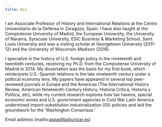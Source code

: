 ```yaml
---
title: Bio
---
```

I am Associate Professor of History and International Relations at the Centro Universitario de la Defensa in Zaragoza, Spain. I have also taught at the Complutense University of Madrid, the European University, the University of Navarra, Syracuse University, ESIC Business & Marketing School, Saint Louis University and was a visiting scholar at Georgetown University (2011-12) and the University of Wisconsin-Madison (2016).

I specialize in the history of U.S. foreign policy in the nineteenth and twentieth centuries, receiving my Ph.D. from the Complutense University of Madrid in 2014. My dissertation was the basis for my first book, which reinterprets U.S.-Spanish relations in the late nineteenth century under a political economy lens. My papers have appeared in several top peer-reviewed journals in Europe and the Americas (The International History Review, American Nineteenth-Century History, Historia Crítica, Historia y Política, etc), while my current research explores how tax havens, special economic zones and U.S. government agencies in Cold War Latin America undermined import-substitution industrialization (ISI) policies and laid the groundwork for the ‘Washington Consensus.’

Email address (mailto:aspadilla@unizar.es)


